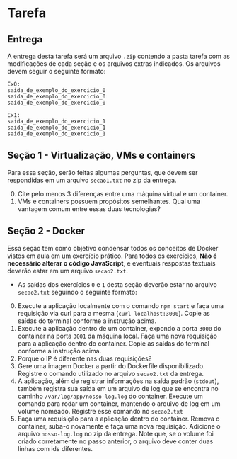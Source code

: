 # Tarefa

## Entrega

A entrega desta tarefa será um arquivo `.zip` contendo a pasta tarefa com as modificações de cada seção e os arquivos extras indicados. Os arquivos devem seguir o seguinte formato:

```
Ex0: 
saida_de_exemplo_do_exercicio_0
saida_de_exemplo_do_exercicio_0
saida_de_exemplo_do_exercicio_0

Ex1:
saida_de_exemplo_do_exercicio_1
saida_de_exemplo_do_exercicio_1
saida_de_exemplo_do_exercicio_1
```

## Seção 1 - Virtualização, VMs e containers

Para essa seção, serão feitas algumas perguntas, que devem ser respondidas em um arquivo `secao1.txt` no zip da entrega.

0. Cite pelo menos 3 diferenças entre uma máquina virtual e um container.
1. VMs e containers possuem propósitos semelhantes. Qual uma vantagem comum entre essas duas tecnologias?

## Seção 2 - Docker

Essa seção tem como objetivo condensar todos os conceitos de Docker vistos em aula em um exercício prático. Para todos os exercícios, **Não é necessário alterar o código JavaScript**, e eventuais respostas textuais deverão estar em um arquivo `secao2.txt`.

* As saídas dos exercícios `0` e `1` desta seção deverão estar no arquivo `secao2.txt` seguindo o seguinte formato:

0. Execute a aplicação localmente com o comando `npm start` e faça uma requisição via curl para a mesma (`curl localhost:3000`). Copie as saídas do terminal conforme a instrução acima.
1. Execute a aplicação dentro de um container, expondo a porta `3000` do container na porta `3001` da máquina local. Faça uma nova requisição para a aplicação dentro do container. Copie as saídas do terminal conforme a instrução acima.
2. Porque o IP é diferente nas duas requisições?
3. Gere uma imagem Docker a partir do Dockerfile disponibilizado. Registre o comando utilizado no arquivo `secao2.txt` da entrega.
4. A aplicação, além de registrar informações na saída padrão (`stdout`), também registra sua saída em um arquivo de log que se encontra no caminho `/var/log/app/nosso-log.log` do container. Execute um comando para rodar um container, mantendo o arquivo de log em um volume nomeado. Registre esse comando no `secao2.txt`
5. Faça uma requisição para a aplicação dentro do container. Remova o container, suba-o novamente e faça uma nova requisição. Adicione o arquivo `nosso-log.log` no zip da entrega. Note que, se o volume foi criado corretamente no passo anterior, o arquivo deve conter duas linhas com ids diferentes.
